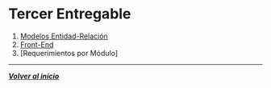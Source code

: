 # Tercer Entregable
1. [Modelos Entidad-Relación](UMLs/UMLs.md)
2. [Front-End](Front-End/Frontend.md)
3. [Requerimientos por Módulo]
---
***[Volver al inicio](../../README.md)***